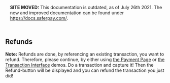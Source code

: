 <div class="warning" style="min-height: 75px;">
  <span class="glyphicon glyphicon-exclamation-sign" style="color: rgb(240, 169, 43);font-size: 55px;float: left;height: 75px;margin-right: 15px;margin-top: 0px;"></span>
  <p><strong>SITE MOVED:</strong> This documentation is outdated, as of July 26th 2021. The new and improved documentation can be found under <a href="https://docs.saferpay.com/home/integration-guide/introduction">https://docs.saferpay.com/</a>.</p>
</div>

## <a name="refundDemo"></a> Refunds

<div class="info">
  <p><strong>Note:</strong> Refunds are done, by referencing an existing transaction, you want to refund. Therefore, please continue, by either using <a href="pp_demo.html">the Payment Page</a> or <a href="trx_demo.html">the Transaction Interface</a> demos. Do a transaction and capture it! Then the Refund-button will be displayed and you can refund the transaction you just did!</p>
</div>
